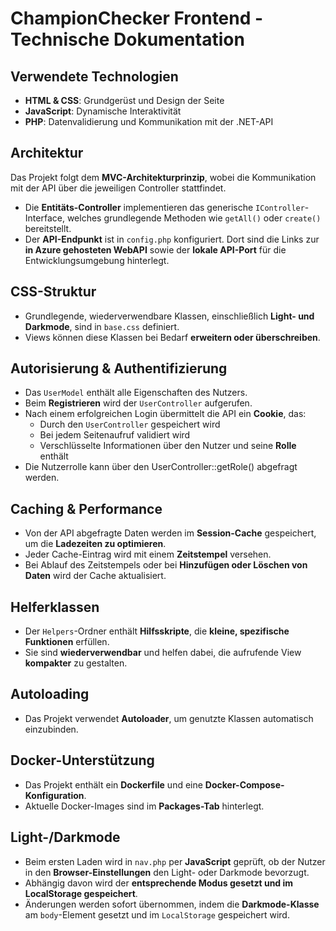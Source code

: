 # ChampionChecker Frontend - Technische Dokumentation

## Verwendete Technologien
- **HTML & CSS**: Grundgerüst und Design der Seite
- **JavaScript**: Dynamische Interaktivität
- **PHP**: Datenvalidierung und Kommunikation mit der .NET-API

## Architektur
Das Projekt folgt dem **MVC-Architekturprinzip**, wobei die Kommunikation mit der API über die jeweiligen Controller stattfindet.
- Die **Entitäts-Controller** implementieren das generische `IController`-Interface, welches grundlegende Methoden wie `getAll()` oder `create()` bereitstellt.
- Der **API-Endpunkt** ist in `config.php` konfiguriert. Dort sind die Links zur **in Azure gehosteten WebAPI** sowie der **lokale API-Port** für die Entwicklungsumgebung hinterlegt.

## CSS-Struktur
- Grundlegende, wiederverwendbare Klassen, einschließlich **Light- und Darkmode**, sind in `base.css` definiert.
- Views können diese Klassen bei Bedarf **erweitern oder überschreiben**.

## Autorisierung & Authentifizierung
- Das `UserModel` enthält alle Eigenschaften des Nutzers.
- Beim **Registrieren** wird der `UserController` aufgerufen.
- Nach einem erfolgreichen Login übermittelt die API ein **Cookie**, das:
  - Durch den `UserController` gespeichert wird
  - Bei jedem Seitenaufruf validiert wird
  - Verschlüsselte Informationen über den Nutzer und seine **Rolle** enthält
- Die Nutzerrolle kann über den UserController::getRole() abgefragt werden.

## Caching & Performance
- Von der API abgefragte Daten werden im **Session-Cache** gespeichert, um die **Ladezeiten zu optimieren**.
- Jeder Cache-Eintrag wird mit einem **Zeitstempel** versehen.
- Bei Ablauf des Zeitstempels oder bei **Hinzufügen oder Löschen von Daten** wird der Cache aktualisiert.

## Helferklassen
- Der `Helpers`-Ordner enthält **Hilfsskripte**, die **kleine, spezifische Funktionen** erfüllen.
- Sie sind **wiederverwendbar** und helfen dabei, die aufrufende View **kompakter** zu gestalten.

## Autoloading
- Das Projekt verwendet **Autoloader**, um genutzte Klassen automatisch einzubinden.

## Docker-Unterstützung
- Das Projekt enthält ein **Dockerfile** und eine **Docker-Compose-Konfiguration**.
- Aktuelle Docker-Images sind im **Packages-Tab** hinterlegt.

## Light-/Darkmode
- Beim ersten Laden wird in `nav.php` per **JavaScript** geprüft, ob der Nutzer in den **Browser-Einstellungen** den Light- oder Darkmode bevorzugt.
- Abhängig davon wird der **entsprechende Modus gesetzt und im LocalStorage gespeichert**.
- Änderungen werden sofort übernommen, indem die **Darkmode-Klasse** am `body`-Element gesetzt und im `LocalStorage` gespeichert wird.
